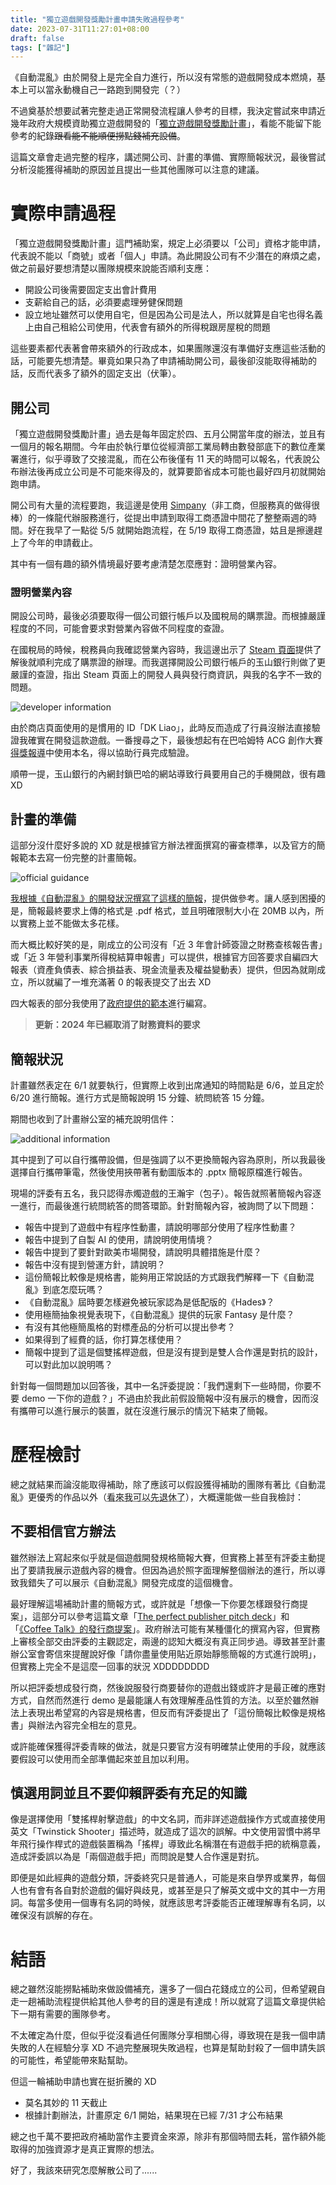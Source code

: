 ```yaml
---
title: "獨立遊戲開發獎勵計畫申請失敗過程參考"
date: 2023-07-31T11:27:01+08:00
draft: false
tags: ["雜記"]
---
```


《自動混亂》由於開發上是完全自力進行，所以沒有常態的遊戲開發成本燃燒，基本上可以當永動機自己一路跑到開發完（？）

不過奠基於想要試著完整走過正常開發流程讓人參考的目標，我決定嘗試來申請近幾年政府大規模資助獨立遊戲開發的「[獨立遊戲開發獎勵計畫](https://digiplus.adi.gov.tw/assets/game_development_apply_note.pdf)」，看能不能留下能參考的紀錄~~跟看能不能順便撈點錢補充設備~~。

這篇文章會走過完整的程序，講述開公司、計畫的準備、實際簡報狀況，最後嘗試分析沒能獲得補助的原因並且提出一些其他團隊可以注意的建議。

# 實際申請過程

「獨立遊戲開發獎勵計畫」這門補助案，規定上必須要以「公司」資格才能申請，代表說不能以「商號」或者「個人」申請。為此開設公司有不少潛在的麻煩之處，做之前最好要想清楚以團隊規模來說能否順利支應：

- 開設公司後需要固定支出會計費用
- 支薪給自己的話，必須要處理勞健保問題
- 設立地址雖然可以使用自宅，但是因為公司是法人，所以就算是自宅也得名義上由自己租給公司使用，代表會有額外的所得稅跟房屋稅的問題

這些要素都代表著會帶來額外的行政成本，如果團隊還沒有準備好支應這些活動的話，可能要先想清楚。畢竟如果只為了申請補助開公司，最後卻沒能取得補助的話，反而代表多了額外的固定支出（伏筆）。

## 開公司

「獨立遊戲開發獎勵計畫」過去是每年固定於四、五月公開當年度的辦法，並且有一個月的報名期間。今年由於執行單位從經濟部工業局轉由數發部底下的數位產業署進行，似乎導致了交接混亂，而在公布後僅有 11 天的時間可以報名，代表說公布辦法後再成立公司是不可能來得及的，就算要節省成本可能也最好四月初就開始跑申請。

開公司有大量的流程要跑，我這邊是使用 [Simpany](https://simpany.co/)（非工商，但服務真的做得很棒）的一條龍代辦服務進行，從提出申請到取得工商憑證中間花了整整兩週的時間。好在我早了一點從 5/5 就開始跑流程，在 5/19 取得工商憑證，姑且是擦邊趕上了今年的申請截止。

其中有一個有趣的額外情境最好要考慮清楚怎麼應對：證明營業內容。

### 證明營業內容

開設公司時，最後必須要取得一個公司銀行帳戶以及國稅局的購票證。而根據嚴謹程度的不同，可能會要求對營業內容做不同程度的查證。

在國稅局的時候，稅務員向我確認營業內容時，我這邊出示了 [Steam 頁面](https://store.steampowered.com/app/1274830/Autopanic)提供了解後就順利完成了購票證的辦理。而我選擇開設公司銀行帳戶的玉山銀行則做了更嚴謹的查證，指出 Steam 頁面上的開發人員與發行商資訊，與我的名字不一致的問題。

![developer information](/images/posts/misc/0001/1.png)

由於商店頁面使用的是慣用的 ID「DK Liao」，此時反而造成了行員沒辦法直接驗證我確實在開發這款遊戲。一番搜尋之下，最後想起有在巴哈姆特 ACG 創作大賽[得獎報導](https://gnn.gamer.com.tw/detail.php?sn=239270)中使用本名，得以協助行員完成驗證。

順帶一提，玉山銀行的內網封鎖巴哈的網站導致行員要用自己的手機開啟，很有趣 XD

## 計畫的準備

這部分沒什麼好多說的 XD 就是根據官方辦法裡面撰寫的審查標準，以及官方的簡報範本去寫一份完整的計畫簡報。

![official guidance](/images/posts/misc/0001/2.png)

[我根據《自動混亂》的開發狀況撰寫了這樣的簡報](/documents/posts/misc/0001/%E7%8D%A8%E7%AB%8B%E9%81%8A%E6%88%B2%E9%96%8B%E7%99%BC%E7%8D%8E%E5%8B%B5%E8%A8%88%E7%95%AB%E6%8F%90%E6%A1%88%E7%B0%A1%E5%A0%B1_%E8%87%AA%E5%8B%95%E6%B7%B7%E4%BA%82.pptx)，提供做參考。讓人感到困擾的是，簡報最終要求上傳的格式是 .pdf 格式，並且明確限制大小在 20MB 以內，所以實務上並不能做太多花樣。

而大概比較好笑的是，剛成立的公司沒有「近 3 年會計師簽證之財務查核報告書」或「近 3 年營利事業所得稅結算申報書」可以提供，根據官方回答要求自編四大報表（資產負債表、綜合損益表、現金流量表及權益變動表）提供，但因為就剛成立，所以就編了一堆充滿著 0 的報表提交了出去 XD

四大報表的部分我使用了[政府提供的範本](https://gcis.nat.gov.tw/mainNew/publicContentAction.do?method=showPublic&pkGcisPublicContent=3858)進行編寫。

> **更新：2024 年已經取消了財務資料的要求**

## 簡報狀況

計畫雖然表定在 6/1 就要執行，但實際上收到出席通知的時間點是 6/6，並且定於 6/20 進行簡報。進行方式是簡報說明 15 分鐘、統問統答 15 分鐘。

期間也收到了計畫辦公室的補充說明信件：

![additional information](/images/posts/misc/0001/3.png)

其中提到了可以自行攜帶設備，但是強調了以不更換簡報內容為原則，所以我最後選擇自行攜帶筆電，然後使用挾帶著有動圖版本的 .pptx 簡報原檔進行報告。

現場的評委有五名，我只認得赤燭遊戲的王瀚宇（包子）。報告就照著簡報內容逐一進行，而最後進行統問統答的問答環節。針對簡報內容，被詢問了以下問題：

- 報告中提到了遊戲中有程序性動畫，請說明哪部分使用了程序性動畫？
- 報告中提到了自製 AI 的使用，請說明使用情境？
- 報告中提到了要針對歐美市場開發，請說明具體措施是什麼？
- 報告中沒有提到營運方針，請說明？
- 這份簡報比較像是規格書，能夠用正常說話的方式跟我們解釋一下《自動混亂》到底怎麼玩嗎？
- 《自動混亂》屆時要怎樣避免被玩家認為是低配版的《Hades》？
- 使用極簡抽象視覺表現下，《自動混亂》提供的玩家 Fantasy 是什麼？
- 有沒有其他極簡風格的對標產品的分析可以提出參考？
- 如果得到了經費的話，你打算怎樣使用？
- 簡報中提到了這是個雙搖桿遊戲，但是沒有提到是雙人合作還是對抗的設計，可以對此加以說明嗎？

針對每一個問題加以回答後，其中一名評委提說：「我們還剩下一些時間，你要不要 demo 一下你的遊戲？」不過由於我此前假設簡報中沒有展示的機會，因而沒有攜帶可以進行展示的裝置，就在沒進行展示的情況下結束了簡報。

# 歷程檢討

總之就結果而論沒能取得補助，除了應該可以假設獲得補助的團隊有著比《自動混亂》更優秀的作品以外（<abbr title="My job here is done">看來我可以先退休了</abbr>），大概還能做一些自我檢討：

## 不要相信官方辦法

雖然辦法上寫起來似乎就是個遊戲開發規格簡報大賽，但實務上甚至有評委主動提出了要請我展示遊戲內容的機會。但因為過於照字面理解整個辦法的進行，所以導致我錯失了可以展示《自動混亂》開發完成度的這個機會。

最好理解這場補助計畫的簡報方式，或許就是「想像一下你要怎樣跟發行商提案」，這部分可以參考這篇文章「[The perfect publisher pitch deck](https://www.gamesindustry.biz/the-perfect-publisher-pitch-deck)」和「[《Coffee Talk》的發行商提案](https://docs.google.com/presentation/d/1UWmP2YTjmi5SajaGfg-oCD_eSUsk3GKkeLsnP2kmRyE/edit?usp=sharing)」。政府辦法可能有某種僵化的撰寫內容，但實務上審核全部交由評委的主觀認定，兩邊的認知大概沒有真正同步過。導致甚至計畫辦公室會寄信來提醒說好像「請你盡量使用貼近原始靜態簡報的方式進行說明」，但實務上完全不是這麼一回事的狀況 XDDDDDDDD

所以把評委想成發行商，然後說服發行商要替你的遊戲出錢或許才是最正確的應對方式，自然而然進行 demo 是最能讓人有效理解產品性質的方法。以至於雖然辦法上表現出希望寫的內容是規格書，但反而有評委提出了「這份簡報比較像是規格書」與辦法內容完全相左的意見。

或許能確保獲得評委青睞的做法，就是只要官方沒有明確禁止使用的手段，就應該要假設可以使用而全部準備起來並且加以利用。

## 慎選用詞並且不要仰賴評委有充足的知識

像是選擇使用「雙搖桿射擊遊戲」的中文名詞，而非詳述遊戲操作方式或直接使用英文「Twinstick Shooter」描述時，就造成了這次的誤解。中文使用習慣中將早年飛行操作桿式的遊戲裝置稱為「搖桿」導致此名稱潛在有遊戲手把的統稱意義，造成評委誤以為是「兩個遊戲手把」而問說是雙人合作還是對抗。

即便是如此經典的遊戲分類，評委終究只是普通人，可能是來自學界或業界，每個人也有會有各自對於遊戲的偏好與歧見，或甚至是只了解英文或中文的其中一方用詞。每當多使用一個專有名詞的時候，就應該思考評委能否正確理解專有名詞，以確保沒有誤解的存在。

# 結語

總之雖然沒能撈點補助來做設備補充，還多了一個白花錢成立的公司，但希望親自走一趟補助流程提供給其他人參考的目的還是有達成！所以就寫了這篇文章提供給下一期有需要的團隊參考。

不太確定為什麼，但似乎從沒看過任何團隊分享相關心得，導致現在是我一個申請失敗的人在經驗分享 XD 不過完整展現失敗過程，也算是幫助封殺了一個申請失誤的可能性，希望能帶來點幫助。

但這一輪補助申請也實在挺折騰的 XD

- 莫名其妙的 11 天截止
- 根據計劃辦法，計畫原定 6/1 開始，結果現在已經 7/31 才公布結果

總之也千萬不要把政府補助當作主要資金來源，除非有那個時間去耗，當作額外能取得的加強資源才是真正實際的想法。

好了，我該來研究怎麼解散公司了......